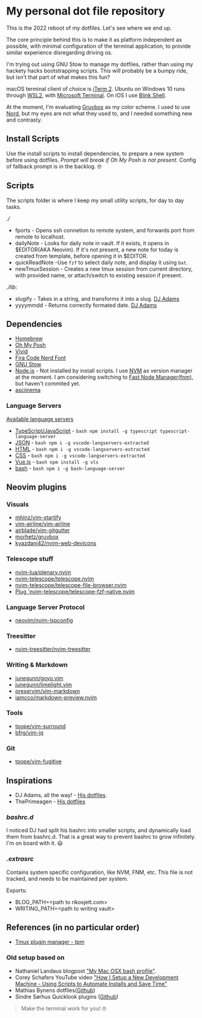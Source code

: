 # My personal dot file repository

This is the 2022 reboot of my dotfiles. Let's see where we end up.

The core principle behind this is to make it as platform independent as possible, with minimal configuration of the terminal application, to provide similar experience disregarding driving os.

I'm trying out using GNU Stow to manage my dotfiles, rather than using my hackety hacks bootstrapping scripts. This will probably be a bumpy ride, but isn't that part of what makes this fun?

macOS terminal client of choice is [iTerm 2](https://iterm2.com).
Ubuntu on Windows 10 runs through [WSL2](https://docs.microsoft.com/en-us/windows/wsl/install-win10), with [Microsoft Terminal](https://github.com/Microsoft/Terminal).
On iOS I use [Blink Shell](https://blink.sh).

At the moment, I'm evaluating [Gruvbox](https://github.com/morhetz/gruvbox) as my color scheme. I used to use [Nord](https://www.nordtheme.com/), but my eyes are not what they used to, and I needed something new and contrasty.

## Install Scripts
Use the install scripts to install dependencies, to prepare a new system before using dotfiles. _Prompt will break if Oh My Posh is not present_. Config of fallback prompt is in the backlog. 🤓

## Scripts

The scripts folder is where I keep my small utility scripts, for day to day tasks.

_./_
- fports - Opens ssh connetion to remote system, and forwards port from remote to localhost.
- dailyNote - Looks for daily note in vault. If it exists, it opens in $EDITOR(AKA Neovim). If it's not present, a new note for today is created from template, before opening it in $EDITOR.
- quickReadNote -Use `fzf` to select daily note, and display it using `bat`.
- newTmuxSession - Creates a new tmux session from current directory, with provided name, or attach/switch to existing session if present.

_./lib_:
- slugify - Takes in a string, and transforms it into a slug. [DJ Adams](https://github.com/qmacro/dotfiles/blob/main/scripts/lib/slugify)
- yyyymmdd - Returns correctly formated date. [DJ Adams](https://github.com/qmacro/dotfiles/blob/main/scripts/lib/yyyymmdd)

## Dependencies

- [Homebrew](https://brew.sh/)
- [Oh My Posh](https://ohmyposh.dev/)
- [Vivid](https://github.com/sharkdp/vivid)
- [Fira Code Nerd Font](https://www.nerdfonts.com/)
- [GNU Stow](https://www.gnu.org/software/stow/)
- [Node.js](https://nodejs.org/en/) - Not installed by install scripts. I use [NVM](https://github.com/nvm-sh/nvm) as version manager at the moment. I am considering switching to [Fast Node Manager(fnm)](https://github.com/Schniz/fnm), but haven't commited yet.
- [asciinema](https://asciinema.org/)

### Language Servers
[Available language servers](https://github.com/neovim/nvim-lspconfig/blob/master/doc/server_configurations.md)
- [TypeScript/JavaScript](https://github.com/neovim/nvim-lspconfig/blob/master/doc/server_configurations.md#tsserver) - ```bash npm install -g typescript typescript-language-server ```
- [JSON](https://github.com/neovim/nvim-lspconfig/blob/master/doc/server_configurations.md#jsonls) - ```bash npm i -g vscode-langservers-extracted ```
- [HTML](https://github.com/neovim/nvim-lspconfig/blob/master/doc/server_configurations.md#html) - ```bash npm i -g vscode-langservers-extracted ```
- [CSS](https://github.com/neovim/nvim-lspconfig/blob/master/doc/server_configurations.md#cssls) - ```bash npm i -g vscode-langservers-extracted ```
- [Vue.js](https://github.com/neovim/nvim-lspconfig/blob/master/doc/server_configurations.md#vuels) - ```bash npm install -g vls ```
- [bash](https://github.com/neovim/nvim-lspconfig/blob/master/doc/server_configurations.md#bashls) - ```bash npm i -g bash-language-server ```

## Neovim plugins
### Visuals
- [mhinz/vim-startify](https://github.com/mhinz/vim-startify)
- [vim-airline/vim-airline](https://github.com/vim-airline/vim-airline)
- [airblade/vim-gitgutter](https://github.com/airblade/vim-gitgutter)
- [morhetz/gruvbox](https://github.com/morhetz/gruvbox)
- [kyazdani42/nvim-web-devicons](https://github.com/kyazdani42/nvim-web-devicons)

### Telescope stuff
- [nvim-lua/plenary.nvim](https://github.com/nvim-lua/plenary.nvim)
- [nvim-telescope/telescope.nvim](https://github.com/nvim-telescope/telescope.nvim)
- [nvim-telescope/telescope-file-browser.nvim](https://github.com/nvim-telescope/telescope-file-browser.nvim)
- [Plug 'nvim-telescope/telescope-fzf-native.nvim](https://github.com/nvim-telescope/telescope-fzf-native.nvim)

### Language Server Protocol
- [neovim/nvim-lspconfig](https://github.com/neovim/nvim-lspconfig)

### Treesitter
- [nvim-treesitter/nvim-treesitter](https://github.com/nvim-treesitter/nvim-treesitter)

### Writing & Markdown
- [junegunn/goyo.vim](https://github.com/junegunn/goyo.vim)
- [junegunn/limelight.vim](https://github.com/junegunn/limelight.vim)
- [preservim/vim-markdown](https://github.com/preservim/vim-markdown)
- [iamcco/markdown-preview.nvim](https://github.com/iamcco/markdown-preview.nvim)

### Tools
- [tpope/vim-surround](https://github.com/tpope/vim-surround])
- [bfrg/vim-jq](https://github.com/bfrg/vim-jq)

### Git
- [tpope/vim-fugitive](https://github.com/tpope/vim-fugitive])

## Inspirations

- DJ Adams, all the way! - [His dotfiles](https://github.com/qmacro/dotfiles).
- ThePrimeagen - [His dotfiles](https://github.com/ThePrimeagen/.dotfiles)

### _bashrc.d_

I noticed DJ had split his bashrc into smaller scripts, and dynamically load them from bashrc.d. That is a great way to prevent bashrc to grow infinitely. I'm on board with it. 😃

### _.extrasrc_

Contains system specific configuration, like NVM, FNM, etc. This file is not tracked, and needs to be maintained per system.

Exports:
- BLOG_PATH=\<path to rikosjett.com\>
- WRITING_PATH=\<path to writing vault\>

## References (in no particular order)

- [Tmux plugin manager - tpm](https://github.com/tmux-plugins/tpm)

### Old setup based on

- Nathaniel Landaus blogpost ["My Mac OSX bash profile"](https://natelandau.com/my-mac-osx-bash_profile/).
- Corey Schafers YouTube video ["How I Setup a New Development Machine - Using Scripts to Automate Installs and Save Time"](https://www.youtube.com/watch?v=kIdiWut8eD8)
- Mathias Bynens dotfiles([Github](https://github.com/mathiasbynens/dotfiles))
- Sindre Sørhus Quicklook plugins ([Github](https://github.com/sindresorhus/quick-look-plugins))

> Make the terminal work for you! 🤓
